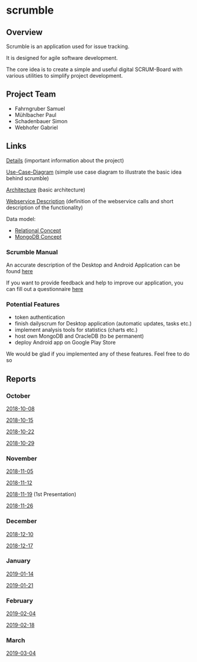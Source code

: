 # scrumble
## Overview
Scrumble is an application used for issue tracking.

It is designed for agile software development.

The core idea is to create a simple and useful digital SCRUM-Board
with various utilities to simplify project development.

## Project Team
* Fahrngruber Samuel
* Mühlbacher Paul
* Schadenbauer Simon
* Webhofer Gabriel

## Links
[Details](https://docs.google.com/document/d/1vgrrGldILusFZukWhuFxPKrlXpXGgOuYFxEKtS-2n1E/edit?usp=sharing) (important information about the project)

[Use-Case-Diagram](https://drive.google.com/file/d/1NgMuTejAouxqfbYYXzfpeD8y0tExms7U/view?usp=sharing) (simple use case diagram to illustrate the basic idea behind scrumble)

[Architecture](https://drive.google.com/file/d/1YIi5ONN6RXLwBg_hGWoYYh-4-1DUeQ-p/view?usp=sharing) (basic architecture)

[Webservice Description](https://docs.google.com/document/d/1n7DMO2ZAo60nKiIRyApaHwPvQansGYB_qu9Vq15YLac/edit?usp=sharing) (definition of the webservice calls and short description of the functionality)


Data model:
* [Relational Concept](https://drive.google.com/file/d/1IUcQMx_k_iGSqM7_8woLZzctV2SF7k3R/view?usp=sharing)
* [MongoDB Concept](https://drive.google.com/file/d/1No-tgxvGDaXy5VZoPew_oyJBf0xctDWK/view?usp=sharing)

### Scrumble Manual
An accurate description of the Desktop and Android Application can be found [here](https://docs.google.com/document/d/1ObMENcIo9eM0OyYiRUMXxLutwI-M4s2oLs2kAPcDdPE/edit?usp=sharing)

If you want to provide feedback and help to improve our application, you can fill out a questionnaire [here](https://www.umfrageonline.com/s/1c390c6)

### Potential Features
* token authentication
* finish dailyscrum for Desktop application (automatic updates, tasks etc.)
* implement analysis tools for statistics (charts etc.)
* host own MongoDB and OracleDB (to be permanent)
* deploy Android app on Google Play Store

We would be glad if you implemented any of these features. Feel free to do so

## Reports

### October

[2018-10-08](https://docs.google.com/document/d/1GIx_nPy6as6BWanGzhu7H6GL-lOTfZIBhx789N2Ldmw/edit?usp=sharing)

[2018-10-15](https://docs.google.com/document/d/1Gon0d3dsv2NabF_IYOM2_ienjwpz0SYARF6-fLzsgok/edit?usp=sharing)

[2018-10-22](https://docs.google.com/document/d/1ZKyH_1ksY__FbPm0fRWnVfUPl7ngW_nmSNYprvn42hM/edit?usp=sharing)

[2018-10-29](https://docs.google.com/document/d/1NyflbvuWPuMIbQ6oim3F-_XA4AiFLiNt2pxqypG9drQ/edit?usp=sharing)

### November

[2018-11-05](https://docs.google.com/document/d/1PTnoygVCLBF4noy9rkdfZD8rWnfif_mimEbTottGHp8/edit?usp=sharing)

[2018-11-12](https://docs.google.com/document/d/1ShYYD-QTPSleP-UG5dpimOAy_0C6be1nWc8xJNgvzbI/edit?usp=sharing)

[2018-11-19](https://docs.google.com/presentation/d/1kzr-h5O5xpNogsyj47YgWgA8JYvnC0Bpv7d6nnOBMVw/edit?usp=sharing) (1st Presentation)

[2018-11-26](https://docs.google.com/document/d/1qR1PBXwFP2HERT1ka3KOz0xWmiL792UNgjBM4fuiUaA/edit?usp=sharing)

### December

[2018-12-10](https://docs.google.com/document/d/1L13iQZUVrhCoFOC-aNmRXTNk4kbYbE4iQ9FOjO7ZzzM/edit?usp=sharing)

[2018-12-17](https://docs.google.com/document/d/17QLTjE0O-TSWLcGmsRZITDA9dGxLmltX684Q0WEQyNs/edit?usp=sharing)

### January

[2019-01-14](https://docs.google.com/document/d/14lX3F9qboeEDYnvsXdZS2aRgktnHrXvokwbPTSKsXPE/edit?usp=sharing)

[2019-01-21](https://docs.google.com/document/d/19Ost8BFqOUYkDclQEYrmN7kI3_o0cazZV1LLMqD6s8M/edit?usp=sharing)

### February

[2019-02-04](https://docs.google.com/document/d/1mFI-YC3yEVgksnxPvuHsAVT-N_WRWWfU9DNWvW3BsrE/edit?usp=sharing)

[2019-02-18](https://docs.google.com/document/d/1dSP0WIuM7rcZzAgzqndF3fCG9HQnR0TgxLDwQA-kNAA/edit?usp=sharing)

### March

[2019-03-04](https://docs.google.com/document/d/1NHjalkLkt8INs5vs-uEll-0fNdZQ0fAi_-mFx_bfXkU/edit?usp=sharing)
